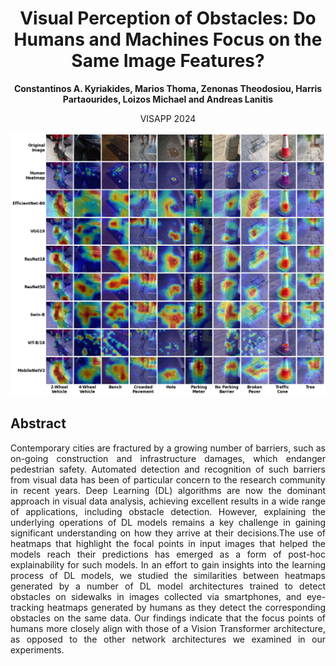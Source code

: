 <div align="center">
<h1>Visual Perception of Obstacles: Do Humans and Machines Focus on the Same Image Features?</h1>
<strong>
    Constantinos A. Kyriakides,
    Marios Thoma,
    Zenonas Theodosiou,
    Harris Partaourides,
    Loizos Michael and 
    Andreas Lanitis
</strong>

VISAPP 2024
</div>

![Heatmaps](/visual_perception_of_obstacles/assets/heatmaps.png)

## Abstract

<p align="justify">
Contemporary cities are fractured by a growing number of barriers, such as on-going construction and infrastructure
damages, which endanger pedestrian safety. Automated detection and recognition of such barriers from visual data has
been of particular concern to the research community in recent years. Deep Learning (DL) algorithms are now
the dominant approach in visual data analysis, achieving excellent results in a wide range of applications,
including obstacle detection. However, explaining the underlying operations of DL models remains a key challenge in
gaining significant understanding on how they arrive at their decisions.The use of heatmaps that highlight the focal
points in input images that helped the models reach their predictions has emerged as a form of post-hoc explainability
for such models. In an effort to gain insights into the learning process of DL models, we studied the similarities
between heatmaps generated by a number of DL model architectures trained to detect obstacles on sidewalks in images
collected via smartphones, and eye-tracking heatmaps generated by humans as they detect the corresponding obstacles
on the same data. Our findings indicate that the focus points of humans more closely align with those of a Vision
Transformer architecture, as opposed to the other network architectures we examined in our experiments.
</p>






